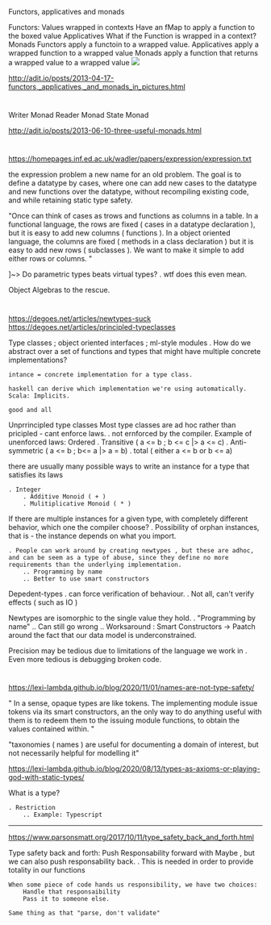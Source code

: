Functors, applicatives and monads

Functors:
    Values wrapped in contexts
    Have an fMap to apply a function to the boxed value
Applicatives
    What if the Function is wrapped in a context?
Monads
    Functors apply a functoin to a wrapped value.
    Applicatives apply a wrapped function to a wrapped value
    Monads apply a function that returns a wrapped value to a wrapped value
    ![](2022-04-01-15-33-42.png)

<http://adit.io/posts/2013-04-17-functors,_applicatives,_and_monads_in_pictures.html>

#

Writer Monad
Reader Monad
State Monad

<http://adit.io/posts/2013-06-10-three-useful-monads.html>

#

<https://homepages.inf.ed.ac.uk/wadler/papers/expression/expression.txt>

the expression problem a new name for an old problem.
The goal is to define a datatype by cases, where one can add new cases to the datatype and new functions over the datatype, without recompiling existing code, and while retaining static type safety.

"Once can think of cases as trows and functions as columns in a table.
In a functional language, the rows are fixed ( cases in a datatype declaration ), but it is easy to add new columns ( functions ).
In a object oriented language, the columns are fixed ( methods in a class declaration ) but it is easy to add new rows ( subclasses ).
We want to make it simple to add either rows or columns.
"

]~> Do parametric types beats virtual types?
    . wtf does this even mean.

Object Algebras to the rescue.

#

<https://degoes.net/articles/newtypes-suck>
<https://degoes.net/articles/principled-typeclasses>

Type classes ; object oriented interfaces ; ml-style modules
    . How do we abstract over a set of functions and types that might have multiple concrete implementations?

    intance = concrete implementation for a type class. 

    haskell can derive which implementation we're using automatically. 
    Scala: Implicits. 

    good and all 

Unprrincipled type classes
    Most type classes are ad hoc rather than pricipled - cant enforce laws.
        . not ernforced by the compiler.
        Example of unenforced laws:
            Ordered
                . Transitive ( a <= b ; b <= c  |> a <= c)
                . Anti-symmetric ( a <= b ; b<= a |> a = b)
                . total  ( either a <= b or b <= a)

there are usually many possible ways to write an instance for a type that satisfies its laws

    . Integer  
        . Additive Monoid ( + )
        . Mulitiplicative Monoid ( * )

If there are multiple instances for a given type, with completely different behavior, which one the compiler choose?
    . Possibility of orphan instances, that is - the instance depends on what you import.

    . People can work around by creating newtypes , but these are adhoc, and can be seem as a type of abuse, since they define no more requirements than the underlying implementation. 
        .. Programming by name
        .. Better to use smart constructors

Depedent-types
    . can force verification of behaviour.
    . Not all, can't verify effects ( such as IO )

Newtypes are isomorphic to the single value they hold.
    . "Programming by name"
    .. Can still go wrong
    .. Worksaround  : Smart Constructors
        -> Paatch around the fact that our data model is underconstrained.

Precision may be tedious due to limitations of the language we work in
    . Even more tedious is debugging broken code.

#

<https://lexi-lambda.github.io/blog/2020/11/01/names-are-not-type-safety/>

"
In a sense, opaque types are like tokens. The implementing module issue tokens via its smart constructors, an the only way to do anything useful with them is to redeem them to the issuing module functions, to obtain the values contained within.
"

"taxonomies ( names ) are useful for documenting a domain of interest, but not necessarily helpful for modelling it"

<https://lexi-lambda.github.io/blog/2020/08/13/types-as-axioms-or-playing-god-with-static-types/>

What is a type?

    . Restriction
        .. Example: Typescript

___

<https://www.parsonsmatt.org/2017/10/11/type_safety_back_and_forth.html>

Type safety back and forth:
    Push Responsability forward with Maybe , but we can also push responsability back.
        . This is needed in order to provide totality in our functions

    When some piece of code hands us responsibility, we have two choices:
        Handle that responsaibility
        Pass it to someone else.
    
    Same thing as that "parse, don't validate"
